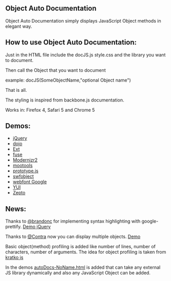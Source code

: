 Object Auto Documentation 
-----
Object Auto Documentation  simply displays JavaScript Object methods in elegant way.


How to use Object Auto Documentation:
---------------------

Just in the HTML file include the docJS.js style.css and the library you want to document.

Then call the Object that you want to document 

example: docJS(SomeObjectName,"optional Object name")

That is all. 

The styling is inspired from backbone.js documentation.

Works in: Firefox 4, Safari 5 and Chrome 5

Demos:
---------------------
 * [jQuery](demos/autoDocs-jQuery.html)
 * [dojo](demos/autoDocs-dojo.html)
 * [Ext](autoDocs-Ext.html)
 * [fuse](autoDocs-fuse.html)
 * [Modernizr2](autoDocs-Modernizr2.html)
 * [mootools](autoDocs-mootools.html)
 * [prototype.js](autoDocs-prototype.html)
 * [swfobject](autoDocs-swfobject.html)
 * [webfont Google](autoDocs-webfont.html)
 * [YUI](autoDocs-YUI.html)
 * [Zepto](demos/autoDocs-Zepto.html)
 
 News:
 --------------------- 
 Thanks to [@brandonc](https://github.com/brandonc) for implementing syntax highlighting with google-prettify. [Demo jQuery](demos/autoDocs-jQuery-prettify.html)

 Thanks to [@Contra](https://github.com/Contra) now you can display multiple objects. [Demo](http://wearefractal.github.com/nova/docs/index.html)
 
 Basic object(method) profiling is added like number of lines, number of characters, number of arguments. The idea for object profiling is taken from [kratko js](http://perfectionkills.com/refactoring-javascript-with-kratko-js/)
 
 In the demos [autoDocs-NoName.html](demos/autoDocs-NoName.html) is added that can take any external JS library dynamically and also any JavaScript Object can be added. 
